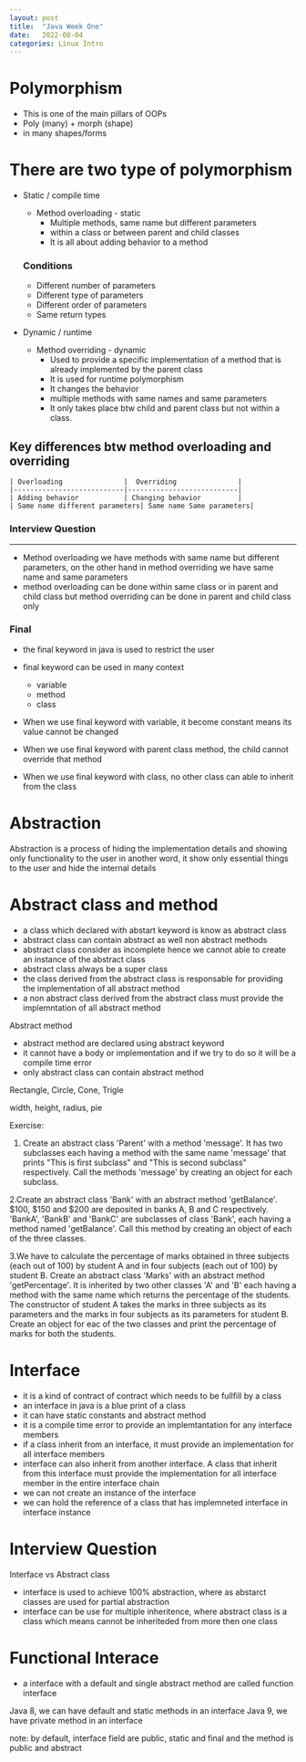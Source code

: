 ```yaml
---
layout: post
title:  "Java Week One"
date:   2022-08-04
categories: Linux Intro
---
```



# Polymorphism
- This is one of the main pillars of OOPs
- Poly (many) + morph (shape)
- in many shapes/forms

# There are two type of polymorphism

- Static / compile time
    - Method overloading - static
        - Multiple methods, same name but different parameters
        - within a class or between parent and child classes
        - It is all about adding behavior to a method
    ### Conditions
    - Different number of parameters
    - Different type of parameters
    - Different order of parameters
    - Same return types

- Dynamic / runtime
    - Method overriding - dynamic
        - Used to provide a specific implementation of a method that is already implemented by the parent class
        - It is used for runtime polymorphism
        - It changes the behavior
        - multiple methods with same names and same parameters
        - It only takes place btw child and parent class but not within a class.
    
## Key differences btw method overloading and overriding 
    | Overloading               |  Overriding               |
    |---------------------------|---------------------------|
    | Adding behavior           | Changing behavior         |
    | Same name different parameters| Same name Same parameters|


### Interview Question
-----------------------
- Method overloading we have methods with same name but different parameters, on the other hand in method
overriding we have same name and same parameters
- method overloading can be done within same class or in parent and child class but method overriding can
be done in parent and child class only


### Final
- the final keyword in java is used to restrict the user
- final keyword can be used in many context
    -  variable
    - method
    - class


- When we use final keyword with variable, it become constant means its value cannot be changed
- When we use final keyword with parent class method, the child cannot override that method
- When we use final keyword with class, no other class can able to inherit from the class


# Abstraction 
Abstraction is a process of hiding the implementation details and showing only functionality to the user
in another word, it show only essential things to the user and hide the internal details

# Abstract class and method
- a class which declared with abstart keyword is know as abstract class
- abstract class can contain abstract as well non abstract methods
- abstract class consider as incomplete hence we cannot able to create an instance of the abstract class
- abstract class always be a super class
- the class derived from the abstract class is responsable for providing the implementation of all abstract method
- a non abstract class derived from the abstract class must provide the implemntation of all abstract method

Abstract method
- abstract method are declared using abstract keyword
- it cannot have a body or implementation and if we try to do so it will be a compile time error
- only abstract class can contain abstract method


Rectangle, Circle, Cone, Trigle

width, height, radius, pie



Exercise:

1. Create an abstract class 'Parent' with a method 'message'. 
It has two subclasses each having a method with the same name 'message' that prints "This is first subclass" 
and "This is second subclass" respectively. 
Call the methods 'message' by creating an object for each subclass.


2.Create an abstract class 'Bank' with an abstract method 'getBalance'. 
$100, $150 and $200 are deposited in banks A, B and C respectively. 
'BankA', 'BankB' and 'BankC' are subclasses of class 'Bank', each having a method named 'getBalance'. 
Call this method by creating an object of each of the three classes.


3.We have to calculate the percentage of marks obtained in three subjects (each out of 100) by student A 
and in four subjects (each out of 100) by student B. Create an abstract class 'Marks' with an abstract 
method 'getPercentage'. It is inherited by two other classes 'A' and 'B' each having a method with the 
same name which returns the percentage of the students. 
The constructor of student A takes the marks in three subjects as its parameters and the marks
 in four subjects as its parameters for student B. Create an object for eac of the two classes 
and print the percentage of marks for both the students.


# Interface
- it is a kind of contract of contract which needs to be fullfill by a class
- an interface in java is a blue print of a class
- it can have static constants and abstract method
- it is a compile time error to provide an implemtantation for any interface members
- if a class inherit from an interface, it must provide an implementation for all interface members
- interface can also inherit from another interface. A class that inherit from this interface must provide 
the implementation for all interface member in the entire interface chain
- we can not create an instance of the interface
- we can hold the reference of a class that has implemneted interface in interface instance


# Interview Question
Interface vs Abstract class
- interface is used to achieve 100% abstraction, where as abstarct classes are used for partial abstraction
- interface can be use for multiple inheritence, where abstract class is a class which means cannot be
inheriteded from more then one class

# Functional Interace
- a interface with a default and single abstract method are called function interface

Java 8, we can have default and static methods in an interface
Java 9, we have private method in an interface

note: by default, interface field are public, static and final and the method is public and abstract
